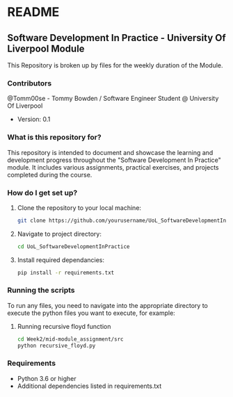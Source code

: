 # README

## Software Development In Practice - University Of Liverpool Module

This Repository is broken up by files for the weekly duration of the Module.

### Contributors

@Tomm00se - Tommy Bowden / Software Engineer Student @ University Of Liverpool

* Version: 0.1

### What is this repository for?

This repository is intended to document and showcase the learning and development progress throughout the "Software Development In Practice" module. It includes various assignments, practical exercises, and projects completed during the course.

### How do I get set up?

1. Clone the repository to your local machine:

    ```sh
    git clone https://github.com/yourusername/UoL_SoftwareDevelopmentInPractice.git

2. Navigate to project directory:

    ```sh
    cd UoL_SoftwareDevelopmentInPractice

3. Install required dependancies:

    ```sh
    pip install -r requirements.txt

### Running the scripts

To run any files, you need to navigate into the appropriate directory to execute the python files you want to execute, for example:

1. Running recursive floyd function

    ```sh
    cd Week2/mid-module_assignment/src
    python recursive_floyd.py

### Requirements

* Python 3.6 or higher
* Additional dependencies listed in requirements.txt
